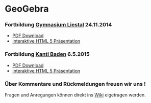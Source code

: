 GeoGebra
========

### Fortbildung [Gymnasium Liestal](http://www.gymliestal.ch/) 24.11.2014
- [PDF Download](http://mgje.github.io/geogebra/slides/geogebra_liestal_nov2014.pdf)
- [Interaktive HTML 5 Präsentation](http://mgje.github.io/geogebra/slides/geogebra_liestal_nov2014.html)


### Fortbildung [Kanti Baden](http://www.kanti-baden.ch/)  6.5.2015
- [PDF Download](http://mgje.github.io/geogebra/slides/geogebra_Baden_maerz2015.pdf)
- [Interaktive HTML 5 Präsentation](http://mgje.github.io/geogebra/slides/geogebra_Baden_maerz2015.html)


### Über Kommentare und Rückmeldungen freuen wir uns !
Fragen und Anregungen können direkt ins [Wiki](https://github.com/mgje/geogebra/wiki) eigetragen werden.

